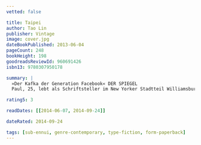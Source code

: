 ```yaml
---
vetted: false

title: Taipei
author: Tao Lin
publisher: Vintage
image: cover.jpg
dateBookPublished: 2013-06-04
pageCount: 248
bookHeight: 198
goodreadsReviewId: 960691426
isbn13: 9780307950178

summary: |
  »Der Kafka der Generation Facebook« DER SPIEGEL
  Paul, 25, lebt als Schriftsteller im New Yorker Stadtteil Williamsburg, und sein Leben dreht sich im Kreis. Phasen, in denen er nichts anderes tut, als seine Internetpräsenz in Endlosschleife zu aktualisieren, wechseln sich mit exzessiven Liebesabenteuern und Drogenexperimenten ab. Im Dauerrausch der Existenz treibt er nach Taipeh, zu den Wurzeln seiner Familie, und in die Arme von Erin, mit der er die vielleicht ungewöhnlichste Liebesbeziehung der Literaturgeschichte eingeht. Pauls Odyssee ist ein Irrweg zu sich selbst, die beispielhafte Suche eines hochmodernen Menschen nach Wahrheit und Aufrichtigkeit, von der Tao Lin mit buddhistischer Ruhe und Konzentration erzählt. In seinem faszinierenden autobiografischen Roman, mit dem er in den USA zum gefeierten Literaturstar wurde, fängt er die vage Angst, den Verdruss und die Liebesunfähigkeit einer Generation ein, die die Welt hauptsächlich gefiltert durch soziale Netzwerke und leistungssteigernde Medikamente wahrnimmt. Wie nebenbei entstehen so Einsichten von existenzieller Wucht und ergreifender Tiefe.

rating5: 3

readDates: [[2014-06-07, 2014-09-24]]

dateRated: 2014-09-24

tags: [sub-ennui, genre-contemporary, type-fiction, form-paperback]
---
```

